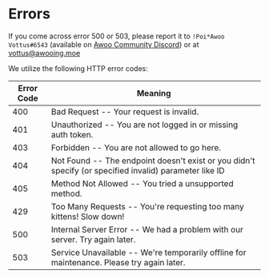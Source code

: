 # Errors

<aside class="warning">
If you come across error 500 or 503, please report it to <code>!Poi*Awoo Vottus#6543</code> (available on <a href="https://discordapp.com/invite/wolke">Awoo Community Discord</a>) or at <a href="mailto:vottus@awooing.moe">vottus@awooing.moe</a></aside>

We utilize the following HTTP error codes:


Error Code | Meaning
---------- | -------
400 | Bad Request -- Your request is invalid.
401 | Unauthorized -- You are not logged in or missing auth token.
403 | Forbidden -- You are not allowed to go here.
404 | Not Found -- The endpoint doesn't exist or you didn't specify (or specified invalid) parameter like ID
405 | Method Not Allowed -- You tried a unsupported method.
429 | Too Many Requests -- You're requesting too many kittens! Slow down!
500 | Internal Server Error -- We had a problem with our server. Try again later.
503 | Service Unavailable -- We're temporarily offline for maintenance. Please try again later.
